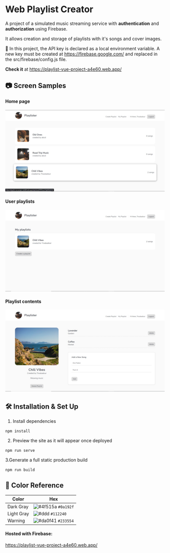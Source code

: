 # Web Playlist Creator

A project of a simulated music streaming service with **authentication** and **authorization** using Firebase.

It allows creation and storage of playlists with it's songs and cover images.

🔑 In this project, the API key is declared as a local environment variable. A new key must be created at https://firebase.google.com/ and replaced in the src/firebase/config.js file.

**Check it** at  https://playlist-vue-project-a4e60.web.app/
## 📷 Screen Samples
#### Home page
![](/samples/playlists.jpg)
#### User playlists
![](/samples/my_playlist.jpg)
#### Playlist contents
![](/samples/song-list.jpg)

## 🛠 Installation & Set Up
1. Install dependencies
```
npm install
```
2. Preview the site as it will appear once deployed
```
npm run serve
```
3.Generate a full static production build
```
npm run build
```

## 🎨 Color Reference

| Color          | Hex                                                                |
| -------------- | ------------------------------------------------------------------ |
| Dark Gray      | ![#4f515a](https://via.placeholder.com/10/4f515a?text=+) `#0a192f` |
| Light Gray     | ![#ddd](https://via.placeholder.com/10/ddd?text=+) `#112240`       |
| Warning        | ![#da0f41](https://via.placeholder.com/10/da0f41?text=+) `#233554` |

#### Hosted with Firebase:
https://playlist-vue-project-a4e60.web.app/
